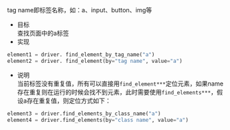 tag name即标签名称，如：a、input、button、img等

* 目标  
查找页面中的a标签  
* 实现
```python
element1 = driver. find_element_by_tag_name("a")
element2 = driver. find_element(by="tag name", value="a")
```
* 说明  
当前标签没有重复值，所有可以直接用`find_element***`定位元素，如果name存在重复则在运行的时候会找不到元素，此时需要使用`find_elements***`，假设a存在重复值，则定位方式如下：
```python
element3 = driver.find_elements_by_class_name("a")
element4 = driver.find_elements(by="class name", value="a")
```
